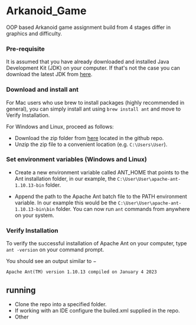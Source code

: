 # Arkanoid_Game
OOP based Arkanoid game assignment build from 4 stages differ in graphics and difficulty.
 ### Pre-requisite
It is assumed that you have already downloaded and installed Java Development Kit (JDK) on your computer.
If that's not the case you can download the latest JDK from [here](https://www.oracle.com/java/technologies/downloads/#jdk20-windows).
### Download and install ant
For Mac users who use brew to install packages (highly recommended in general), you can simply install ant using  `brew install ant`  and move to Verify Installation.

For Windows and Linux, proceed as follows:

- Download the zip folder from [here](https://github.com/AlonLuboshitz/Arkanoid_Game/blob/master/apache-ant-1.10.13-bin%20(1).zip) located in the github repo.
- Unzip the zip file to a convenient location (e.g. `C:\Users\User`).
### Set environment variables (Windows and Linux)
-   Create a new environment variable called ANT_HOME that points to the Ant installation folder, in our example, the  `C:\User\User\apache-ant-1.10.13-bin`  folder.
    
-   Append the path to the Apache Ant batch file to the PATH environment variable. In our example this would be the  `C:\User\User\apache-ant-1.10.13-bin\bin`  folder. You can now run  `ant`  commands from anywhere on your system.
### Verify Installation

To verify the successful installation of Apache Ant on your computer, type  `ant -version`  on your command prompt.

You should see an output similar to −

```
Apache Ant(TM) version 1.10.13 compiled on January 4 2023
```
## running
- Clone the repo into a specified folder.
- If working with an IDE configure the builed.xml supplied in the repo.
- Other


<!--stackedit_data:
eyJoaXN0b3J5IjpbMTA4MzU3MzQ0OSw5NDcxNDMyMjcsLTEzNj
U2Nzc1NzNdfQ==
-->